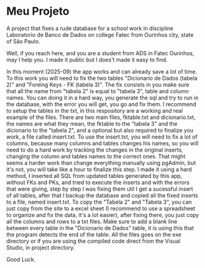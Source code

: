 ﻿# Meu Projeto

A project that fixes a rude database for a school work in discipline Laboratorio de Banco de Dados on college Fatec from Ourinhos city, state of São Paulo.

Well, if  you reach here, and you are a student from ADS in Fatec Ourinhos, may I help you. I made it public but I does't made it easy to find.

In this moment (2025-09) the app works and can already save a lot of time. To this work you will need to fix the two tables "Dicionario de Dados (tabela 2)" and "Foreing Keys - FK (tabela 3)". The fix consists in you make sure that all the name from "tabela 2" is equal to "tabela 3", table and column names. You can doing it in a hard way, you generate the sql and try to run in the database, with the error you will get, you go and fix them.
I recommend to setup the tables in the txt, in this respository are a working and real example of the files. There are two main files, fktable.txt and dicionario.txt, the names are what they mean, the fktable to the "tabela 3" and the dicionario to the "tabela 2", and a optional but also required to finalize you work, a file called insert.txt.
To use the insert.txt, you will need to fix a lot of columns, because many columns and tables changes his names, so you will need to do a hard work by tracking the changes in the original inserts, changing the column and tables names to the correct ones. That might seems a harder work than change everything manually using pgAdmin, but it's not, you will take like a hour to finalize this step. I made it using a hard method, I inserted all SQL from updated tables generated by this app, without FKs and PKs, and tried to execute the inserts and with the errors that were giving, step by step I was fixing them util I get a sucessful insert of all tables, after that I backup the database and copied all the fixed inserts to a file, named insert.txt.
To copy the "Tabela 2" and "Tabela 3", you can just copy from the site to a excel sheet (I recommend to use a spreadsheet to organize and fix the data, it's a lot easier), after fixing there, you just copy all the columns and rows to a txt files. Make sure to add a blank line between every table in the "Dicionario de Dados" table, it is using this that the program detects the end of the table.
All the files goes on the exe directory or if you are using the compiled code direct from the Visual Studio, in project directory.

Good Luck.
